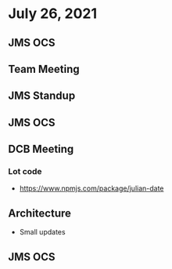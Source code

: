 # July 26, 2021

## JMS OCS

## Team Meeting

## JMS Standup

## JMS OCS

## DCB Meeting

### Lot code
- https://www.npmjs.com/package/julian-date

## Architecture
- Small updates

## JMS OCS
